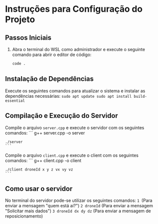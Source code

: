# Instruções para Configuração do Projeto

## Passos Iniciais

1. Abra o terminal do WSL como administrador e execute o seguinte comando para abrir o editor de código:
    ```bash
    code .
    ```

## Instalação de Dependências

Execute os seguintes comandos para atualizar o sistema e instalar as dependências necessárias:
    ```
    sudo apt update
    sudo apt install build-essential
    ```

## Compilação e Execução do Servidor

Compile o arquivo `server.cpp` e execute o servidor com os seguintes comandos:
    ```
    g++ server.cpp -o server

    ./server
    ```
Compile o arquivo `client.cpp` e execute o client com os seguintes comandos:
    ```
    g++ client.cpp -o client

    ./client droneId x y z vx vy vz
    ```
## Como usar o servidor
No terminal do servidor pode-se utilizar os seguintes comandos:
    ```1 ```(Para enviar a mensagem "quem está ai?")
    ```2 droneId``` (Para enviar a mensagem "Solicitar mais dados")
    ```3 droneId dx dy dz``` (Para enviar a mensagem de reposicionamento)